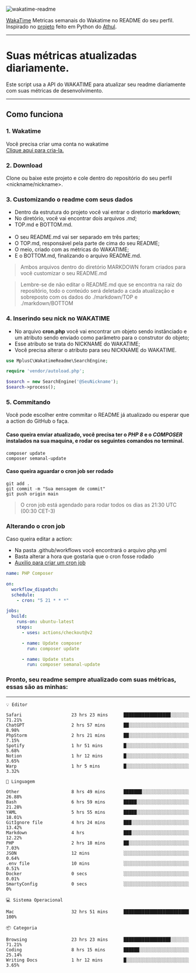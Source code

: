 ![wakatime-readme](https://socialify.git.ci/bymatheus/wakatime-readme/image?description=1&descriptionEditable=M%C3%A9tricas%20semanais%20do%20Wakatime%20no%20seu%20README%20de%20perfil.&font=KoHo&forks=1&language=1&owner=1&pattern=Signal&stargazers=1&theme=Dark)

[WakaTime](https://wakatime.com) Metricas semanais do Wakatime no README do seu perfil. <br>
Inspirado no [projeto](https://github.com/athul/waka-readme) feito em Python do [Athul](https://github.com/athul).
___

# Suas métricas atualizadas diariamente.
Este script usa a API do WAKATIME para atualizar seu readme diariamente com suas métricas de desenvolvimento.

___

## Como funciona

### 1. Wakatime
Você precisa criar uma conta no wakatime <br>
[Clique aqui para cria-la.](https://wakatime.com) 

### 2. Download
Clone ou baixe este projeto e cole dentro do repositório do seu perfil <nickname/nickname>.

### 3. Customizando o readme com seus dados
- Dentro da estrutura do projeto você vai entrar o diretorio **markdown**;  
- No diretório, você vai encontrar dois arquivos *.md*;
- TOP.md e BOTTOM.md.
<br><br>
- O seu README.md vai ser separado em três partes; 
- O TOP.md, responsável pela parte de cima do seu README;
- O meio, criado com as métricas do WAKATIME;
- E o BOTTOM.md, finalizando o arquivo README.md.<br>

> Ambos arquivos dentro do diretório MARKDOWN foram criados para você customizar o seu README.md

> Lembre-se de não editar o README.md que se encontra na raiz do repositório, todo o conteúdo será deletado a cada atualização e sobreposto com os dados do ./markdown/TOP e ./markdown/BOTTOM

### 4. Inserindo seu nick no WAKATIME
- No arquivo **cron.php** você vai encontrar um objeto sendo instânciado e um atributo sendo enviado como parâmetro para o construtor do objeto;
- Esse atributo se trata do NICKNAME do WAKATIME;
- Você precisa alterar o atributo para seu NICKNAME do WAKATIME.

```php
use MplusC\WakatimeReadme\SearchEngine;

require 'vendor/autoload.php';

$search = new SearchEngine('@SeuNickname');
$search->process();
```

### 5. Commitando
Você pode escolher entre commitar o README já atualizado ou esperar que a action do GitHub o faça. <br>

#### Caso queira enviar atualizado, você precisa ter o *PHP 8* e o *COMPOSER* instalados na sua maquina, e rodar os seguintes comandos no terminal.
```composer
composer update
composer semanal-update 
```

#### Caso queira aguardar o cron job ser rodado 
```git 
git add .
git commit -m "Sua mensagem de commit"
git push origin main
```

>O cron job está agendado para rodar todos os dias as 21:30 UTC (00:30 CET-3) 

### Alterando o cron job
Caso queira editar a action:

- Na pasta .github/workflows você encontrará o arquivo php.yml
- Basta alterar a hora que gostaria que o cron fosse rodado
- [Auxilio para criar um cron job](https://crontab.guru)

```yml
name: PHP Composer

on:
  workflow_dispatch:
  schedule:
    - cron: "5 21 * * *"

jobs:
  build:
    runs-on: ubuntu-latest
    steps:
      - uses: actions/checkout@v2

      - name: Update composer
        run: composer update

      - name: Update stats
        run: composer semanal-update
```

### Pronto, seu readme sempre atualizado com suas métricas, essas são as minhas:

___
```text
💡 Editor

Safari                   23 hrs 23 mins      ██████████████████░░░░░░░     71.21%
ChatGPT                  2 hrs 57 mins       ██░░░░░░░░░░░░░░░░░░░░░░░      8.98%
PhpStorm                 2 hrs 21 mins       ██░░░░░░░░░░░░░░░░░░░░░░░      7.15%
Spotify                  1 hr 51 mins        █░░░░░░░░░░░░░░░░░░░░░░░░      5.68%
Notion                   1 hr 12 mins        █░░░░░░░░░░░░░░░░░░░░░░░░      3.65%
Warp                     1 hr 5 mins         █░░░░░░░░░░░░░░░░░░░░░░░░      3.32%
```
```text
💬 Linguagem

Other                    8 hrs 49 mins       ███████░░░░░░░░░░░░░░░░░░     26.88%
Bash                     6 hrs 59 mins       █████░░░░░░░░░░░░░░░░░░░░     21.28%
YAML                     5 hrs 55 mins       █████░░░░░░░░░░░░░░░░░░░░     18.01%
GitIgnore file           4 hrs 24 mins       ███░░░░░░░░░░░░░░░░░░░░░░     13.42%
Markdown                 4 hrs               ███░░░░░░░░░░░░░░░░░░░░░░     12.22%
PHP                      2 hrs 18 mins       ██░░░░░░░░░░░░░░░░░░░░░░░      7.03%
JSON                     12 mins             ░░░░░░░░░░░░░░░░░░░░░░░░░      0.64%
.env file                10 mins             ░░░░░░░░░░░░░░░░░░░░░░░░░      0.51%
Docker                   0 secs              ░░░░░░░░░░░░░░░░░░░░░░░░░      0.01%
SmartyConfig             0 secs              ░░░░░░░░░░░░░░░░░░░░░░░░░         0%
```
```text
💻 Sistema Operacional

Mac                      32 hrs 51 mins      █████████████████████████       100%
```
```text
📦 Categoria

Browsing                 23 hrs 23 mins      ██████████████████░░░░░░░     71.21%
Coding                   8 hrs 15 mins       ██████░░░░░░░░░░░░░░░░░░░     25.14%
Writing Docs             1 hr 12 mins        █░░░░░░░░░░░░░░░░░░░░░░░░      3.65%
```
